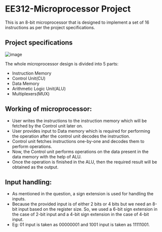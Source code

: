 # EE312-Microprocessor Project

This is an 8-bit microprocessor that is designed to implement a set of 16 instructions as per the project specifications.</br>

## Project specifications
![image](https://github.com/PuttaSravankumarReddy/EE312-Microprocessor-Project/assets/109052077/6fb0466f-80e3-4c68-a232-1f594bf53ab9)



The whole microprocessor design is divided into 5 parts:
<ul>
  <li>Instruction Memory</li>
  <li>Control Unit(CU)</li>
  <li>Data Memory</li>
  <li>Arithmetic Logic Unit(ALU)</li>
  <li>Multiplexers(MUX)</li>
</ul>

## Working of microprocessor:
<ul>
  <li>User writes the instructions to the instruction memory which will be fetched by the Control unit later on.</li>
  <li>User provides input to Data memory which is required for performing the operation after the control unit decodes the instruction.</li>
  <li>Control unit fetches instructions one-by-one and decodes them to perform operations.</li>
  <li>Now, the Control unit performs operations on the data present in the data memory with the help of ALU.</li>
  <li>Once the operation is finished in the ALU, then the required result will be obtained as the output.</li>
</ul>

## Input handling:
<ul>
<li>As mentioned in the question, a sign extension is used for handling the inputs.</li>
<li>Because the provided input is of either 2 bits or 4 bits but we need an 8-bit input based on the register size. So, we used a 6-bit sign extension in the case of 2-bit input and a 4-bit sign extension in the case of 4-bit input.</li>
<li>Eg: 01 input is taken as 00000001 and 1001 input is taken as 11111001.</li>
</ul>
</br>


